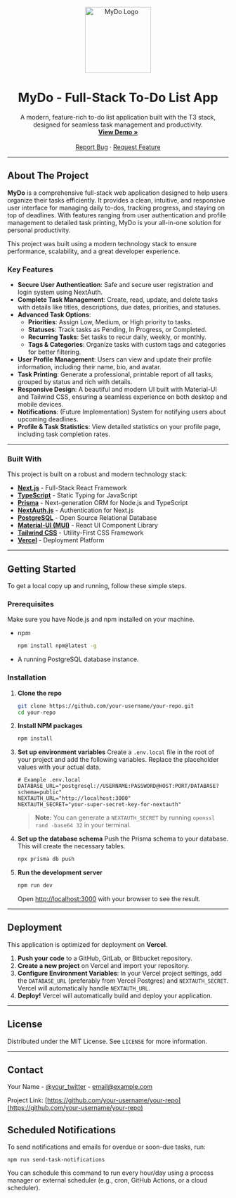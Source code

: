 <div align="center">
  <br />
  <img src="https://raw.githubusercontent.com/your-username/your-repo/main/public/logo.png" alt="MyDo Logo" width="150">
  <h1 align="center">MyDo - Full-Stack To-Do List App</h1>
  <p align="center">
    A modern, feature-rich to-do list application built with the T3 stack, designed for seamless task management and productivity.
    <br />
    <a href="https://your-mydo-app.vercel.app"><strong>View Demo »</strong></a>
    <br />
    <br />
    <a href="https://github.com/your-username/your-repo/issues">Report Bug</a>
    ·
    <a href="https://github.com/your-username/your-repo/issues">Request Feature</a>
  </p>
</div>

---

## About The Project

**MyDo** is a comprehensive full-stack web application designed to help users organize their tasks efficiently. It provides a clean, intuitive, and responsive user interface for managing daily to-dos, tracking progress, and staying on top of deadlines. With features ranging from user authentication and profile management to detailed task printing, MyDo is your all-in-one solution for personal productivity.

This project was built using a modern technology stack to ensure performance, scalability, and a great developer experience.

### Key Features

- **Secure User Authentication**: Safe and secure user registration and login system using NextAuth.
- **Complete Task Management**: Create, read, update, and delete tasks with details like titles, descriptions, due dates, priorities, and statuses.
- **Advanced Task Options**:
  - **Priorities**: Assign Low, Medium, or High priority to tasks.
  - **Statuses**: Track tasks as Pending, In Progress, or Completed.
  - **Recurring Tasks**: Set tasks to recur daily, weekly, or monthly.
  - **Tags & Categories**: Organize tasks with custom tags and categories for better filtering.
- **User Profile Management**: Users can view and update their profile information, including their name, bio, and avatar.
- **Task Printing**: Generate a professional, printable report of all tasks, grouped by status and rich with details.
- **Responsive Design**: A beautiful and modern UI built with Material-UI and Tailwind CSS, ensuring a seamless experience on both desktop and mobile devices.
- **Notifications**: (Future Implementation) System for notifying users about upcoming deadlines.
- **Profile & Task Statistics**: View detailed statistics on your profile page, including task completion rates.

---

### Built With

This project is built on a robust and modern technology stack:

- **[Next.js](https://nextjs.org/)** - Full-Stack React Framework
- **[TypeScript](https://www.typescriptlang.org/)** - Static Typing for JavaScript
- **[Prisma](https://www.prisma.io/)** - Next-generation ORM for Node.js and TypeScript
- **[NextAuth.js](https://next-auth.js.org/)** - Authentication for Next.js
- **[PostgreSQL](https://www.postgresql.org/)** - Open Source Relational Database
- **[Material-UI (MUI)](https://mui.com/)** - React UI Component Library
- **[Tailwind CSS](https://tailwindcss.com/)** - Utility-First CSS Framework
- **[Vercel](https://vercel.com/)** - Deployment Platform

---

## Getting Started

To get a local copy up and running, follow these simple steps.

### Prerequisites

Make sure you have Node.js and npm installed on your machine.

- npm
  ```sh
  npm install npm@latest -g
  ```
- A running PostgreSQL database instance.

### Installation

1.  **Clone the repo**
    ```sh
    git clone https://github.com/your-username/your-repo.git
    cd your-repo
    ```
2.  **Install NPM packages**
    ```sh
    npm install
    ```
3.  **Set up environment variables**
    Create a `.env.local` file in the root of your project and add the following variables. Replace the placeholder values with your actual data.

    ```env
    # Example .env.local
    DATABASE_URL="postgresql://USERNAME:PASSWORD@HOST:PORT/DATABASE?schema=public"
    NEXTAUTH_URL="http://localhost:3000"
    NEXTAUTH_SECRET="your-super-secret-key-for-nextauth"
    ```

    > **Note:** You can generate a `NEXTAUTH_SECRET` by running `openssl rand -base64 32` in your terminal.

4.  **Set up the database schema**
    Push the Prisma schema to your database. This will create the necessary tables.

    ```sh
    npx prisma db push
    ```

5.  **Run the development server**
    ```sh
    npm run dev
    ```
    Open [http://localhost:3000](http://localhost:3000) with your browser to see the result.

---

## Deployment

This application is optimized for deployment on **Vercel**.

1.  **Push your code** to a GitHub, GitLab, or Bitbucket repository.
2.  **Create a new project** on Vercel and import your repository.
3.  **Configure Environment Variables**: In your Vercel project settings, add the `DATABASE_URL` (preferably from Vercel Postgres) and `NEXTAUTH_SECRET`. Vercel will automatically handle `NEXTAUTH_URL`.
4.  **Deploy!** Vercel will automatically build and deploy your application.

---

## License

Distributed under the MIT License. See `LICENSE` for more information.

---

## Contact

Your Name - [@your_twitter](https://twitter.com/your_twitter) - email@example.com

Project Link: [https://github.com/your-username/your-repo](https://github.com/your-username/your-repo)

## Scheduled Notifications

To send notifications and emails for overdue or soon-due tasks, run:

```
npm run send-task-notifications
```

You can schedule this command to run every hour/day using a process manager or external scheduler (e.g., cron, GitHub Actions, or a cloud scheduler).

